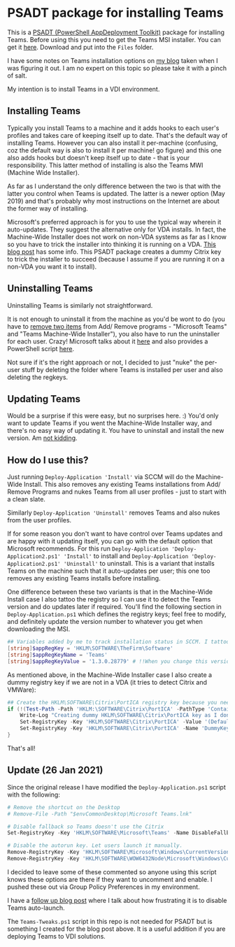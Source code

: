 # PSADT package for installing Teams
This is a [PSADT (PowerShell AppDeployment Toolkit)](https://psappdeploytoolkit.com/) package for installing Teams. Before using this you need to get the Teams MSI installer. You can get it [here](https://docs.microsoft.com/en-us/microsoftteams/msi-deployment). Download and put into the `Files` folder. 

I have some notes on Teams installation options on [my blog](https://rakhesh.com/citrix/notes-on-teams-locations-installing-etc/) taken when I was figuring it out. I am no expert on this topic so please take it with a pinch of salt. 

My intention is to install Teams in a VDI environment. 

## Installing Teams
Typically you install Teams to a machine and it adds hooks to each user's profiles and takes care of keeping itself up to date. That's the default way of installing Teams. However you can also install it per-machine (confusing, coz the default way is also to install it per machine! go figure) and this one also adds hooks but doesn't keep itself up to date - that is your responsibility. This latter method of installing is also the Teams MWI (Machine Wide Installer). 

As far as I understand the only difference between the two is that with the latter you control when Teams is updated. The latter is a newer option (May 2019) and that's probably why most instructions on the Internet are about the former way of installing.

Microsoft's preferred approach is for you to use the typical way wherein it auto-updates. They suggest the alternative only for VDA installs. In fact, the Machine-Wide Installer does not work on non-VDA systems as far as I know so you have to trick the installer into thinking it is running on a VDA. [This blog post](https://www.masterpackager.com/blog/mst-to-install-microsoft-teams-msi-vdi-to-regular-windows-10) has some info. This PSADT package creates a dummy Citrix key to trick the installer to succeed (because I assume if you are running it on a non-VDA you want it to install).

## Uninstalling Teams
Uninstalling Teams is similarly not straightforward. 

It is not enough to uninstall it from the machine as you'd be wont to do (you have to [remove two items](https://support.microsoft.com/en-gb/office/uninstall-microsoft-teams-3b159754-3c26-4952-abe7-57d27f5f4c81?ui=en-us&rs=en-gb&ad=gb#ID0EAABAAA=Desktop) from Add/ Remove programs - "Microsoft Teams" and "Teams Machine-Wide Installer"), you also have to run the uninstaller for each user. Crazy! Microsoft talks about it [here](https://docs.microsoft.com/en-us/microsoftteams/msi-deployment#clean-up-and-redeployment-procedure) and also provides a PowerShell script [here](https://docs.microsoft.com/en-us/microsoftteams/scripts/powershell-script-deployment-cleanup).

Not sure if it's the right approach or not, I decided to just "nuke" the per-user stuff by deleting the folder where Teams is installed per user and also deleting the regkeys.

## Updating Teams
Would be a surprise if this were easy, but no surprises here. :) You'd only want to update Teams if you went the Machine-Wide Installer way, and there's no easy way of updating it. You have to uninstall and install the new version. Am [not kidding](https://docs.microsoft.com/en-us/microsoftteams/teams-client-update#what-about-updates-to-teams-on-vdi).

## How do I use this?
Just running `Deploy-Application 'Install'` via SCCM will do the Machine-Wide Install. This also removes any existing Teams installations from Add/ Remove Programs and nukes Teams from all user profiles - just to start with a clean slate. 

Similarly `Deploy-Application 'Uninstall'` removes Teams and also nukes from the user profiles.

If for some reason you don't want to have control over Teams updates and are happy with it updating itself, you can go with the default option that Microsoft recommends. For this run `Deploy-Application 'Deploy-Application2.ps1' 'Install'` to install and `Deploy-Application 'Deploy-Application2.ps1' 'Uninstall'` to uninstall. This is a variant that installs Teams on the machine such that it auto-updates per user; this one too removes any existing Teams installs before installing.

One difference between these two variants is that in the Machine-Wide Install case I also tattoo the registry so I can use it to detect the Teams version and do updates later if required. You'll find the following section in `Deploy-Application.ps1` which defines the registry keys; feel free to modify, and definitely update the version number to whatever you get when downloading the MSI.

```powershell
## Variables added by me to track installation status in SCCM. I tattoo these in the registry.
[string]$appRegKey = 'HKLM\SOFTWARE\TheFirm\Software'
[string]$appRegKeyName = 'Teams'
[string]$appRegKeyValue = '1.3.0.28779' # !!When you change this version be sure to update the detection method!!
```

As mentioned above, in the Machine-Wide Installer case I also create a dummy registry key if we are not in a VDA (it tries to detect Citrix and VMWare):

```powershell
## Create the HKLM\SOFTWARE\Citrix\PortICA registry key because you need that for the MWI install
if (!(Test-Path -Path 'HKLM:\SOFTWARE\Citrix\PortICA' -PathType 'Container') -and !(Test-Path -Path 'HKLM:\Software\VMware, Inc.\VMware VDM\Agent' -PathType 'Container')) {
    Write-Log "Creating dummy HKLM\SOFTWARE\Citrix\PortICA key as I don't seem to be running on a VDA"
    Set-RegistryKey -Key 'HKLM\SOFTWARE\Citrix\PortICA' -Value '(Default)'
    Set-RegistryKey -Key 'HKLM\SOFTWARE\Citrix\PortICA' -Name 'DummyKey' -Value 'Created to trick Teams' -Type 'String'
}
```

That's all!

## Update (26 Jan 2021)
Since the original release I have modified the `Deploy-Application.ps1` script with the following:

```powershell
# Remove the shortcut on the Desktop
# Remove-File -Path "$envCommonDesktop\Microsoft Teams.lnk"

# Disable fallback so Teams doesn't use the Citrix 
Set-RegistryKey -Key 'HKLM\SOFTWARE\Microsoft\Teams' -Name DisableFallback -Value '1' -Type DWord

# Disable the autorun key. Let users launch it manually.
Remove-RegistryKey -Key 'HKLM\SOFTWARE\Microsoft\Windows\CurrentVersion\Run' -Name 'Teams'
Remove-RegistryKey -Key 'HKLM\SOFTWARE\WOW6432Node\Microsoft\Windows\CurrentVersion\Run' -Name 'Teams'
```

I decided to leave some of these commented so anyone using this script knows these options are there if they want to uncomment and enable. I pushed these out via Group Policy Preferences in my environment.

I have a [follow up blog post](https://rakhesh.com/?p=5456&preview=true) where I talk about how frustrating it is to disable Teams auto-launch.

The `Teams-Tweaks.ps1` script in this repo is not needed for PSADT but is something I created for the blog post above. It is a useful addition if you are deploying Teams to VDI solutions. 